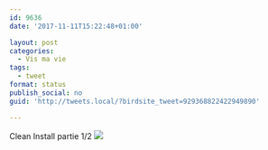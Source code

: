 ```yaml
---
id: 9636
date: '2017-11-11T15:22:48+01:00'

layout: post
categories:
  - Vis ma vie
tags:
  - tweet
format: status
publish_social: no
guid: 'http://tweets.local/?birdsite_tweet=929368822422949890'

---
```


Clean Install partie 1/2 ![](http://tweets.local/wp-content/uploads/twitter-archive/tweets_media/929368822422949890-DOXIAPrX4AMhD7J.jpg)